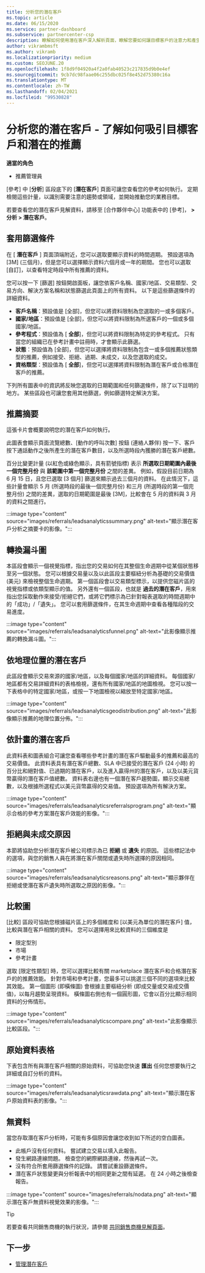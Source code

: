 ```yaml
---
title: 分析您的潛在客戶
ms.topic: article
ms.date: 06/15/2020
ms.service: partner-dashboard
ms.subservice: partnercenter-csp
description: 瞭解如何使用潛在客戶深入解析頁面，瞭解您要如何讓目標客戶的注意力和產生參考。
author: vikrambmsft
ms.author: vikramb
ms.localizationpriority: medium
ms.custom: SEOJUNE.20
ms.openlocfilehash: 1f8d9f04920a4f2a0fab40523c217835d9b0e4ef
ms.sourcegitcommit: 9cb7dc98faae06c255dbc025f8e452d75380c16a
ms.translationtype: MT
ms.contentlocale: zh-TW
ms.lasthandoff: 02/04/2021
ms.locfileid: "99530828"
---
```

# <a name="analyze-your-leads---see-how-well-you-attract-target-customers-and-potential-referrals"></a>分析您的潛在客戶 - 了解如何吸引目標客戶和潛在的推薦
<!-- 
https://go.microsoft.com/fwlink/?linkid=849120
-->

**適當的角色**

- 推薦管理員

[參考] 中 [**分析**] 區段底下的 [**潛在客戶**] 頁面可讓您查看您的參考如何執行。 定期檢閱這些計量，以識別需要注意的趨勢或領域，並開始推動您的業務目標。

若要查看您的潛在客戶見解資料，請移至 [合作夥伴中心] 功能表中的 [參考]， **> 分析 > 潛在客戶**。

## <a name="apply-filters"></a>套用篩選條件

在 [ **潛在客戶** ] 頁面頂端附近，您可以選取要顯示資料的時間週期。 預設選項為 [3M] (三個月)，但是您可以選擇顯示資料六個月或一年的期間。 您也可以選取 [自訂]，以查看特定時段中所有推薦的資料。

您可以按一下 [篩選] 按鈕開啟面板，讓您依客戶名稱、國家/地區、交易類型、交易方向、解決方案名稱和狀態篩選此頁面上的所有資料。 以下是這些篩選條件的詳細資料。

- **客戶名稱**：預設值是 [全部]，但您可以將資料限制為您選取的一或多個客戶。
- **國家/地區**：預設值是 [全部]，但您可以將資料限制為所選客戶的一個或多個國家/地區。
- **參考程式**：預設值為 [ **全部**]，但您可以將資料限制為特定的參考程式。 只有當您的組織已在參考計畫中註冊時，才會顯示此篩選。
- **狀態**：預設值為 [全部]，但您可以選擇將資料限制為包含一或多個推薦狀態類型的推薦，例如接受、拒絕、過期、未成交，以及您選取的成交。
- **資格類型**：預設值為 [ **全部**]，但您可以選擇將資料限制為潛在客戶或合格潛在客戶的推薦。

下列所有圖表中的資訊將反映您選取的日期範圍和任何篩選條件，除了以下註明的地方。 某些區段也可讓您套用其他篩選，例如篩選特定解決方案。

## <a name="referrals-summary"></a>推薦摘要

這張卡片會概要說明您的潛在客戶如何執行。

此圖表會顯示頁面流覽總數、[動作的呼叫次數] 按鈕 (連絡人夥伴) 按一下、客戶按下通話動作之後所產生的潛在客戶數目，以及所選時段內獲勝的潛在客戶總數。

百分比變更計量 (以紅色或綠色顯示，具有箭號指標) 表示 **所選取日期範圍內最後一個完整月份** 與 **該範圍中第一個完整月份** 之間的差異。 例如，假設目前日期為 6 月 15 日，且您已選取 [3 個月] 篩選來顯示過去三個月的資料。 在此情況下，這些計量會顯示 5 月 (所選時段的最後一個完整月份) 和三月 (所選時段的第一個完整月份) 之間的差異，選取的日期範圍是最後 [3M]，比較會在 5 月的資料與 3 月的資料之間進行。

:::image type="content" source="images/referrals/leadsanalyticssummary.png" alt-text="顯示潛在客戶分析之摘要卡的影像。":::

## <a name="conversion-funnel"></a>轉換漏斗圖

本區段會顯示一個視覺指標，指出您的交易如何在其整個生命週期中從某個狀態移至另一個狀態。 您可以根據交易量以及以此區段主要樞紐分析為基礎的交易價值 (美元) 來檢視整個生命週期。 第一個區段會以交易類型標示，以提供您磁片區的視覺指標或依類型顯示的值。 另外還有一個區段，也就是 **過去的潛在客戶**，用來指出您採取動作來接受/拒絕它們，或將它們標示為已針對報表選取的時間週期中的「成功」/「遺失」。 您可以套用篩選條件，在其生命週期中查看各種階段的交易進度。

:::image type="content" source="images/referrals/leadsanalyticsfunnel.png" alt-text="此影像顯示推薦的轉換漏斗圖。":::

## <a name="leads-by-geography"></a>依地理位置的潛在客戶

此區段會顯示交易來源的國家/地區，以及每個國家/地區的詳細資料。 每個國家/地區都有交易詳細資料的表格檢視，還有所有國家/地區的地圖檢視。 您可以按一下表格中的特定國家/地區，或按一下地圖檢視以縮放至特定國家/地區。

:::image type="content" source="images/referrals/leadsanalyticsgeodistribution.png" alt-text="此影像顯示推薦的地理位置分佈。":::

## <a name="leads-by-program"></a>依計畫的潛在客戶

此資料表和圖表組合可讓您查看哪些參考計畫的潛在客戶驅動最多的推薦和最高的交易價值。
此資料表具有潛在客戶總數、SLA 中已接受的潛在客戶 (24 小時) 的百分比和絕對值、已過期的潛在客戶，以及進入贏得州的潛在客戶，以及以美元貨幣贏得的潛在客戶值總數。 資料表右邊也有一個潛在客戶趨勢圖，顯示交易總數，以及根據所選程式以美元貨幣贏得的交易值。 預設選項為所有解決方案。

:::image type="content" source="images/referrals/leadsanalyticsreferralsprogram.png" alt-text="顯示合格的參考方案潛在客戶效能的影像。":::

## <a name="declined--lost-reasons"></a>拒絕與未成交原因

本節將協助您分析潛在客戶被公司標示為已 **拒絕** 或 **遺失** 的原因。 這些標記法中的選項，與您的銷售人員在將潛在客戶關閉或遺失時所選擇的原因相同。

:::image type="content" source="images/referrals/leadsanalyticsreasons.png" alt-text="顯示夥伴在拒絕或使潛在客戶遺失時所選取之原因的影像。":::

## <a name="comparison-charts"></a>比較圖

[比較] 區段可協助您根據磁片區上的多個維度和 [以美元為單位的潛在客戶] 值，比較與潛在客戶相關的資料。
您可以選擇用來比較資料的三個維度是

- 限定型別
- 市場
- 參考計畫

選取 [限定性類型] 時，您可以選擇比較有關 marketplace 潛在客戶和合格潛在客戶的的推薦效能。 針對市場和參考計畫，您最多可以挑選三個不同的選項來比較其效能。 第一個圖形 (即橫條圖) 會根據主要樞紐分析 (即成交量或交易成交價值)，以每月趨勢呈現資料。 橫條圖右側也有一個圓形圖，它會以百分比顯示相同資料的分佈情形。

:::image type="content" source="images/referrals/leadsanalyticscompare.png" alt-text="此影像顯示比較區段。":::

## <a name="raw-data-table"></a>原始資料表格

下表包含所有與潛在客戶相關的原始資料，可協助您快速 **匯出** 任何您想要執行之詳細或自訂分析的資料。

:::image type="content" source="images/referrals/leadsanalyticsrawdata.png" alt-text="顯示潛在客戶原始資料表的影像。":::

## <a name="no-data"></a>無資料

當您存取潛在客戶分析時，可能有多個原因會讓您收到如下所述的空白圖表。

- 此帳戶沒有任何資料。 嘗試建立交易以填入此報告。
- 發生網路連線問題。 檢查您的網際網路連線，然後再試一次。
- 沒有符合所套用篩選條件的記錄。 請嘗試重設篩選條件。
- 潛在客戶狀態變更與分析報表中的相同更新之間有延遲。 在 24 小時之後檢查報告。

:::image type="content" source="images/referrals/nodata.png" alt-text="顯示潛在客戶無資料視覺效果的影像。":::

> [!TIP]
> 若要查看共同銷售商機的執行狀況，請參閱 [共同銷售商機見解頁面](referral-insights.md)。

## <a name="next-steps"></a>下一步

- [管理潛在客戶](manage-leads.md)
